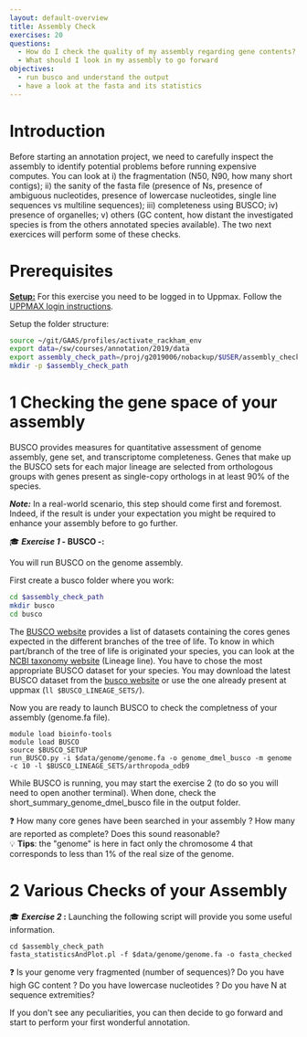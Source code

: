 ```yaml
---
layout: default-overview
title: Assembly Check
exercises: 20
questions:
  - How do I check the quality of my assembly regarding gene contents?
  - What should I look in my assembly to go forward
objectives:
  - run busco and understand the output
  - have a look at the fasta and its statistics
---
```


# Introduction

Before starting an annotation project, we need to carefully inspect the assembly to identify potential problems before running expensive computes.
You can look at i) the fragmentation (N50, N90, how many short contigs); ii) the sanity of the fasta file (presence of Ns, presence of ambiguous nucleotides, presence of lowercase nucleotides, single line sequences vs multiline sequences); iii) completeness using BUSCO; iv) presence of organelles; v) others (GC content, how distant the investigated species is from the others annotated species available).
The two next exercices will perform some of these checks.

# Prerequisites
<u>**Setup:**</u> For this exercise you need to be logged in to Uppmax. Follow the [UPPMAX login instructions](uppmax_login).

Setup the folder structure:

```bash
source ~/git/GAAS/profiles/activate_rackham_env
export data=/sw/courses/annotation/2019/data
export assembly_check_path=/proj/g2019006/nobackup/$USER/assembly_check
mkdir -p $assembly_check_path
```

# 1 Checking the gene space of your assembly

BUSCO provides measures for quantitative assessment of genome assembly, gene set, and transcriptome completeness. Genes that make up the BUSCO sets for each major lineage are selected from orthologous groups with genes present as single-copy orthologs in at least 90% of the species.

***Note:*** In a real-world scenario, this step should come first and foremost. Indeed, if the result is under your expectation you might be required to enhance your assembly before to go further.

:mortar_board: **_Exercise 1_ - BUSCO -:**

You will run BUSCO on the genome assembly.

First create a busco folder where you work:
```bash
cd $assembly_check_path
mkdir busco
cd busco
```

The [BUSCO website](http://busco.ezlab.org) provides a list of datasets containing the cores genes expected in the different branches of the tree of life. To know in which part/branch of the tree of life is originated your species, you can look at the [NCBI taxonomy website](https://www.ncbi.nlm.nih.gov/Taxonomy/Browser/wwwtax.cgi?id=7227) (Lineage line).
You have to chose the most appropriate BUSCO dataset for your species. You may download the latest BUSCO dataset from the [busco website](http://busco.ezlab.org) or use the one already present at uppmax (`ll $BUSCO_LINEAGE_SETS/`).

Now you are ready to launch BUSCO to check the completness of your assembly (genome.fa file).

```
module load bioinfo-tools
module load BUSCO
source $BUSCO_SETUP
run_BUSCO.py -i $data/genome/genome.fa -o genome_dmel_busco -m genome -c 10 -l $BUSCO_LINEAGE_SETS/arthropoda_odb9
```

While BUSCO is running, you may start the exercise 2 (to do so you will need to open another terminal).
When done, check the short\_summary\_genome\_dmel\_busco file in the output folder. 

:question: How many core genes have been searched in your assembly ? How many are reported as complete? Does this sound reasonable?  
:bulb: **Tips**: the "genome" is here in fact only the chromosome 4 that corresponds to less than 1% of the real size of the genome.

# 2 Various Checks of your Assembly

:mortar_board: **_Exercise 2_ :**
Launching the following script will provide you some useful information.

```
cd $assembly_check_path
fasta_statisticsAndPlot.pl -f $data/genome/genome.fa -o fasta_checked
```

:question: Is your genome very fragmented (number of sequences)? Do you have high GC content ? Do you have lowercase nucleotides ? Do you have N at sequence extremities?

If you don't see any peculiarities, you can then decide to go forward and start to perform your first wonderful annotation.
